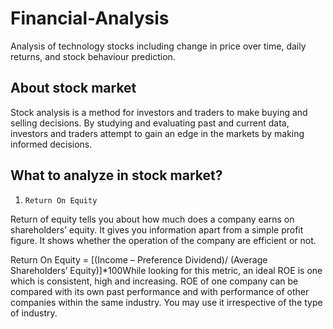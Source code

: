 # Financial-Analysis

 Analysis of technology stocks including change in price over time, daily returns, and stock behaviour prediction.

## About stock market

Stock analysis is a method for investors and traders to make buying and selling decisions. By studying and evaluating past and current data, investors and traders attempt to gain an edge in the markets by making informed decisions.

## What to analyze in stock market?
1. `Return On Equity`

Return of equity tells you about how much does a company earns on shareholders’ equity. It gives you information apart from a simple profit figure. It shows whether the operation of the company are efficient or not.

Return On Equity = [(Income – Preference Dividend)/ (Average Shareholders’ Equity)]*100While looking for this metric, an ideal ROE is one which is consistent, high and increasing. ROE of one company can be compared with its own past performance and with performance of other companies within the same industry. You may use it irrespective of the type of industry.
